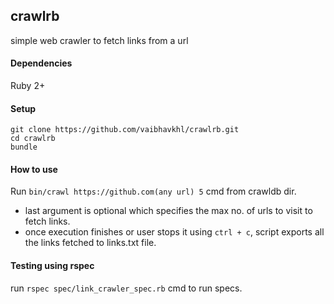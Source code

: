 ## crawlrb
simple web crawler to fetch links from a url

#### Dependencies
Ruby 2+

#### Setup
```
git clone https://github.com/vaibhavkhl/crawlrb.git
cd crawlrb
bundle
```

#### How to use
Run ```bin/crawl https://github.com(any url) 5``` cmd from crawldb dir.

- last argument is optional which specifies the max no. of urls to visit to fetch links.
- once execution finishes or user stops it using ```ctrl + c```, script exports all the links fetched to links.txt file.

#### Testing using rspec
run ```rspec spec/link_crawler_spec.rb``` cmd to run specs.
